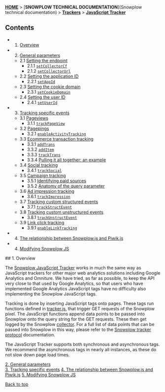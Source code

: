 <a name="top" />

[**HOME**](Home) > [**SNOWPLOW TECHNICAL DOCUMENTATION**](Snowplow technical documentation) > [**Trackers**](trackers) > [**JavaScript Tracker**](Javascript-Tracker)

## Contents

- 1. [Overview](#overview)  
- 2. [General parameters](1-General-parameters-for-the-Javascript-tracker#wiki-general)  
  - 2.1 [Setting the endpoint](1-General-parameters-for-the-Javascript-tracker#wiki-endpoint)  
    - 2.1.1 [`setCollectorCf`](1-General-parameters-for-the-Javascript-tracker#wiki-setCollectorCf)  
    - 2.1.2 [`setCollectorUrl`](1-General-parameters-for-the-Javascript-tracker#wiki-setCollectorUrl)
  - 2.2 [Setting the application ID](1-General-parameters-for-the-Javascript-tracker#wiki-app-id)
    - 2.2.1 [`setAppId`](1-General-parameters-for-the-Javascript-tracker#wiki-setAppId)  
  - 2.3 [Setting the cookie domain](1-General-parameters-for-the-Javascript-tracker#wiki-cookiedomain)
    - 2.3.1 [`setCookieDomain`](1-General-parameters-for-the-Javascript-tracker#wiki-setCookieDomain) 
  - 2.4 [Setting the user ID](1-General-parameters-for-the-Javascript-tracker#wiki-user-id)  
    - 2.4.1 [`setUserId`](1-General-parameters-for-the-Javascript-tracker#wiki-setUserId)
- 3. [Tracking specific events](2-Specific-event-tracking-with-the-Javascript-tracker#wiki-tracking-specific-events)  
  - 3.1 [Pageviews](2-Specific-event-tracking-with-the-Javascript-tracker#wiki-page)  
    - 3.1.1 [`trackPageView`](2-Specific-event-tracking-with-the-Javascript-tracker#wiki-trackPageView)  
  - 3.2 [Pagepings](2-Specific-event-tracking-with-the-Javascript-tracker#wiki-pagepings)  
    - 3.2.1 [`enableActivityTracking`](2-Specific-event-tracking-with-the-Javascript-tracker#wiki-enableActivityTracking)  
  - 3.3 [Ecommerce transaction tracking](2-Specific-event-tracking-with-the-Javascript-tracker#wiki-ecommerce)  
    - 3.3.1 [`addTrans`](2-Specific-event-tracking-with-the-Javascript-tracker#wiki-addTrans)  
    - 3.3.2 [`addItem`](2-Specific-event-tracking-with-the-Javascript-tracker#wiki-addItem)  
    - 3.3.3 [`trackTrans`](2-Specific-event-tracking-with-the-Javascript-tracker#wiki-trackTrans)  
    - 3.3.4 [Pulling it all together: an example](2-Specific-event-tracking-with-the-Javascript-tracker#wiki-ecomm-example)
  - 3.4 [Social tracking](2-Specific-event-tracking-with-the-Javascript-tracker#wiki-social) 
    - 3.4.1 [`trackSocial`](2-Specific-event-tracking-with-the-Javascript-tracker#wiki-trackSocial) 
  - 3.5 [Campaign tracking](2-Specific-event-tracking-with-the-Javascript-tracker#wiki-campaign)  
    - 3.5.1 [Identifying paid sources](2-Specific-event-tracking-with-the-Javascript-tracker#wiki-identifying-paid-sources)  
    - 3.5.2 [Anatomy of the query parameter](2-Specific-event-tracking-with-the-Javascript-tracker#wiki-anatomy-of-the-query-parameter)
  - 3.6 [Ad impression tracking](2-Specific-event-tracking-with-the-Javascript-tracker#wiki-adimps) 
    - 3.6.1 [`trackImpression`](2-Specific-event-tracking-with-the-Javascript-tracker#wiki-trackImpression)
  - 3.7 [Tracking custom structured events](2-Specific-event-tracking-with-the-Javascript-tracker#wiki-custom-structured-events)  
    - 3.7.1 [`trackStructEvent`](2-Specific-event-tracking-with-the-Javascript-tracker#wiki-trackStructEvent)
  - 3.8 [Tracking custom unstructured events](2-Specific-event-tracking-with-the-Javascript-tracker#wiki-custom-unstructured-events)
    - 3.8.1 [`trackUnstructEvent`](2-Specific-event-tracking-with-the-Javascript-tracker#wiki-trackUnstructEvent)   
  - 3.9 [Link click tracking](2-Specific-event-tracking-with-the-Javascript-tracker#wiki-link-click-track)
    - 3.9.1 [`enableLinkTracking`](2-Specific-event-tracking-with-the-Javascript-tracker#wiki-enableLinkTracking)
- 4. [The relationship between Snowplow.js and Piwik.js](3-The-relationship-between-SnowPlow.js-and-Piwik.js)
- 4. [Modifying Snowplow JS](Modifying-snowplow-js)


<a name="overview" />
## 1. Overview

The [Snowplow JavaScript Tracker](https://github.com/snowplow/snowplow/tree/master/1-trackers/javascript-tracker/) works in much the same way as JavaScript trackers for other major web analytics solutions including Google Analytics and Omniture. We have tried, as far as possible, to keep the API very close to that used by Google Analytics, so that users who have implemented Google Analytics JavaScript tags have no difficulty also implementing the Snowplow JavaScript tags.

Tracking is done by inserting JavaScript tags onto pages. These tags run functions defined in [tracker.js](https://github.com/snowplow/snowplow-javascript-tracker/blob/master/src/js/tracker.js), that trigger GET requests of the Snowplow pixel. The JavaScript functions append data points to be passed into Snowplow onto the query string for the GET requests. These then get logged by the Snowplow [collector](collectors). For a full list of data points that can be passed into Snowplow in this way, please refer to the [Snowplow tracker protocol](snowplow-tracker-protocol) documentation.

The JavaScript Tracker supports both synchronous and asynchronous tags. We recommend the asynchronous tags in nearly all instances, as these do not slow down page load times. 

[2. General parameters](1-General-parameters-for-the-Javascript-tracker#wiki-general)  
[3. Tracking specific events](2-Specific-event-tracking-with-the-Javascript-tracker#wiki-tracking-specific-events) 
[4. The relationship between Snowplow.js and Piwik.js](3-The-relationship-between-SnowPlow.js-and-Piwik.js) 
[5. Modifying Snowplow JS](Modifying-snowplow-js)


[Back to top](#top)  
